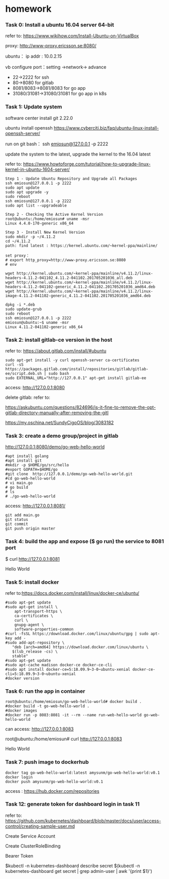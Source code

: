 # homework
### Task 0: Install a ubuntu 16.04 server 64-bit
refer to: https://www.wikihow.com/Install-Ubuntu-on-VirtualBox

proxy: http://www-proxy.ericsson.se:8080/

ubuntu：
ip addr : 10.0.2.15

vb configure port：setting ->network-> advance
*  22->2222 for ssh
*  80->8080 for gitlab
*  8081/8083->8081/8083 for go app
*  31080/31081->31080/31081 for go app in k8s

### Task 1: Update system
software center install git 2.22.0

ubuntu install openssh https://www.cyberciti.biz/faq/ubuntu-linux-install-openssh-server/

run on git bash：
ssh emiosun@127.0.0.1 -p 2222

update the system to the latest, upgrade the kernel to the 16.04 latest

refer to: https://www.howtoforge.com/tutorial/how-to-upgrade-linux-kernel-in-ubuntu-1604-server/
```
Step 1 - Update Ubuntu Repository and Upgrade all Packages
ssh emiosun@127.0.0.1 -p 2222
sudo apt update
sudo apt upgrade -y
sudo reboot
ssh emiosun@127.0.0.1 -p 2222
sudo apt list --upgradeable

Step 2 - Checking the Active Kernel Version
root@ubuntu:/home/emiosun# uname -msr
Linux 4.4.0-170-generic x86_64

Step 3 - Install New Kernel Version
sudo mkdir -p ~/4.11.2
cd ~/4.11.2
path: find latest : https://kernel.ubuntu.com/~kernel-ppa/mainline/

set proxy：
# export http_proxy=http://www-proxy.ericsson.se:8080
# env

wget http://kernel.ubuntu.com/~kernel-ppa/mainline/v4.11.2/linux-headers-4.11.2-041102_4.11.2-041102.201705201036_all.deb
wget http://kernel.ubuntu.com/~kernel-ppa/mainline/v4.11.2/linux-headers-4.11.2-041102-generic_4.11.2-041102.201705201036_amd64.deb
wget http://kernel.ubuntu.com/~kernel-ppa/mainline/v4.11.2/linux-image-4.11.2-041102-generic_4.11.2-041102.201705201036_amd64.deb

dpkg -i *.deb
sudo update-grub
sudo reboot
ssh emiosun@127.0.0.1 -p 2222
emiosun@ubuntu:~$ uname -msr
Linux 4.11.2-041102-generic x86_64

```

### Task 2: install gitlab-ce version in the host
refer to: https://about.gitlab.com/install/#ubuntu

```
sudo apt-get install -y curl openssh-server ca-certificates
curl -sS https://packages.gitlab.com/install/repositories/gitlab/gitlab-ee/script.deb.sh | sudo bash
sudo EXTERNAL_URL="http://127.0.0.1" apt-get install gitlab-ee
```

access:  http://127.0.0.1:8080

delete gitlab: 
refer to: 

https://askubuntu.com/questions/824696/is-it-fine-to-remove-the-opt-gitlab-directory-manually-after-removing-the-gitl

https://my.oschina.net/SundyCigoOS/blog/3083182

### Task 3: create a demo group/project in gitlab
http://127.0.0.1:8080/demo/go-web-hello-world
```
#apt install golang
#apt install git
#mkdir -p $HOME/go/src/hello
#export GOPATH=$HOME/go
#git clone  http://127.0.0.1/demo/go-web-hello-world.git
#cd go-web-hello-world
# vi main.go 
# go build
# ls
# ./go-web-hello-world
```

access: http://127.0.0.1:8081/
```
git add main.go
git status
git commit
git push origin master
```

### Task 4: build the app and expose ($ go run) the service to 8081 port
$ curl http://127.0.0.1:8081

Hello World

### Task 5: install docker
refer to:https://docs.docker.com/install/linux/docker-ce/ubuntu/
```
#sudo apt-get update
#sudo apt-get install \
    apt-transport-https \
    ca-certificates \
    curl \
    gnupg-agent \
    software-properties-common
#curl -fsSL https://download.docker.com/linux/ubuntu/gpg | sudo apt-key add -
#sudo add-apt-repository \
   "deb [arch=amd64] https://download.docker.com/linux/ubuntu \
   $(lsb_release -cs) \
   stable"
#sudo apt-get update
#sudo apt-cache madison docker-ce docker-ce-cli
#sudo apt install docker-ce=5:18.09.9~3-0~ubuntu-xenial docker-ce-cli=5:18.09.9~3-0~ubuntu-xenial
#docker version
```

### Task 6: run the app in container
```
root@ubuntu:/home/emiosun/go-web-hello-world# docker build .
#docker build -t go-web-hello-world .
#docker images
#docker run -p 8083:8081 -it --rm --name run-web-hello-world go-web-hello-world
```
can access:  http://127.0.0.1:8083

root@ubuntu:/home/emiosun#  curl http://127.0.0.1:8083

Hello World

### Task 7: push image to dockerhub
```
docker tag go-web-hello-world:latest amysunm/go-web-hello-world:v0.1
docker login
docker push amysunm/go-web-hello-world:v0.1
```
access : https://hub.docker.com/repositories

### Task 12: generate token for dashboard login in task 11
refer to:
https://github.com/kubernetes/dashboard/blob/master/docs/user/access-control/creating-sample-user.md

Create Service Account

Create ClusterRoleBinding

Bearer Token

$kubectl -n kubernetes-dashboard describe secret $(kubectl -n kubernetes-dashboard get secret | grep admin-user | awk '{print $1}')


